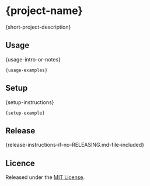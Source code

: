 # {project-name}

{short-project-description}

## Usage

{usage-intro-or-notes}

```
{usage-examples}
```

## Setup

{setup-instructions}

```
{setup-example}
```

## Release

{release-instructions-if-no-RELEASING.md-file-included}

## Licence

Released under the [MIT License](https://opensource.org/licenses/MIT).

